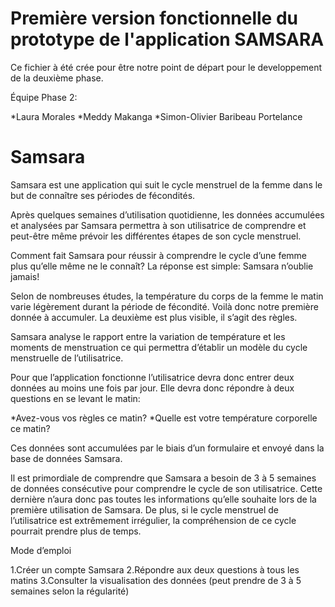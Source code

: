 # Première version fonctionnelle du prototype de l'application SAMSARA

Ce fichier à été crée pour être notre point de départ pour le developpement de la deuxième phase.

Équipe Phase 2:

*Laura Morales
*Meddy Makanga
*Simon-Olivier Baribeau Portelance 

# Samsara

Samsara est une application qui suit le cycle menstruel de la femme dans le but de connaître ses périodes de fécondités.

Après quelques semaines d’utilisation quotidienne, les données accumulées et analysées par Samsara permettra à son utilisatrice de comprendre et peut-être même prévoir les différentes étapes de son cycle menstruel.

Comment fait Samsara pour réussir à comprendre le cycle d’une femme plus qu’elle même ne le connaît? La réponse est simple: Samsara n’oublie jamais!

Selon de nombreuses études, la température du corps de la femme le matin varie légèrement durant la période de fécondité. Voilà donc notre première donnée à accumuler. La deuxième est plus visible, il s’agit des règles.

Samsara analyse le rapport entre la variation de température et les moments de menstruation ce qui permettra d’établir un modèle du cycle menstruelle de l’utilisatrice.

Pour que l’application fonctionne l’utilisatrice devra donc entrer deux données au moins une fois par jour. Elle devra donc répondre à deux questions en se levant le matin: 

*Avez-vous vos règles ce matin?
*Quelle est votre température corporelle ce matin?

Ces données sont accumulées par le biais d’un formulaire et envoyé dans la base de données Samsara.

Il est primordiale de comprendre que Samsara a besoin de 3 à 5 semaines de données consécutive pour comprendre le cycle de son utilisatrice. Cette dernière n’aura donc pas toutes les informations qu’elle souhaite lors de la première utilisation de Samsara. De plus, si le cycle menstruel de l’utilisatrice est extrêmement irrégulier, la compréhension de ce cycle pourrait prendre plus de temps.

Mode d’emploi

1.Créer un compte Samsara
2.Répondre aux deux questions à tous les matins
3.Consulter la visualisation des données (peut prendre de 3 à 5 semaines selon la régularité)














